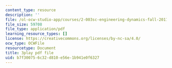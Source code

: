 ```yaml
---
content_type: resource
description: ''
file: /ol-ocw-studio-app/courses/2-003sc-engineering-dynamics-fall-2011/b7f300756c32d810e56e1b941e0f6327_osyKjTQuwlk.pdf
file_size: 59708
file_type: application/pdf
learning_resource_types: []
license: https://creativecommons.org/licenses/by-nc-sa/4.0/
ocw_type: OCWFile
resourcetype: Document
title: 3play pdf file
uid: b7f30075-6c32-d810-e56e-1b941e0f6327
---
```

